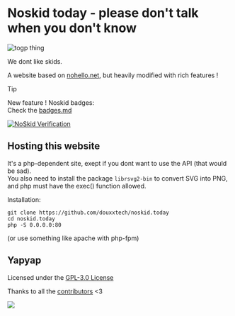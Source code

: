 # Noskid today - please don't talk when you don't know

![togp thing](https://togp.xyz?owner=douxxtech&repo=noskid.today&theme=json-dark-all&cache=false)

We dont like skids.

A website based on [nohello.net](https://nohello.net), but heavily modified with rich features !

> [!TIP]
> New feature ! Noskid badges:  
> Check the [badges.md](badges.md)  
>  
> [![NoSkid Verification](https://noskid.today/badge/100x30/?repo=douxxtech/noskid.today)](https://noskid.today)  



## Hosting this website
It's a php-dependent site, exept if you dont want to use the API (that would be sad).  
You also need to install the package `librsvg2-bin` to convert SVG into PNG, and php must have the exec() function allowed.

Installation: 
```shell
git clone https://github.com/douxxtech/noskid.today
cd noskid.today
php -S 0.0.0.0:80
```
(or use something like apache with php-fpm)

## Yapyap
Licensed under the [GPL-3.0 License](LICENSE)

Thanks to all the [contributors](https://github.com/douxxtech/noskid.today/graphs/contributors) <3

<a align="center" href="/douxxtech" target="_blank">
<img src="https://madeby.douxx.tech"></img>
</a>
